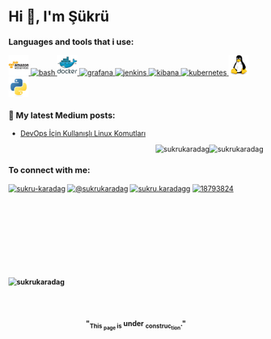 <h1 align="left">Hi 👋, I'm Şükrü</h1>






<h3 align="left">Languages and tools that i use:</h3>
<p align="left"> <a href="https://aws.amazon.com" target="_blank" rel="noreferrer"> <img src="https://raw.githubusercontent.com/devicons/devicon/master/icons/amazonwebservices/amazonwebservices-original-wordmark.svg" alt="aws" width="40" height="40"/> </a> <a href="https://www.gnu.org/software/bash/" target="_blank" rel="noreferrer"> <img src="https://www.vectorlogo.zone/logos/gnu_bash/gnu_bash-icon.svg" alt="bash" width="40" height="40"/> </a> <a href="https://www.docker.com/" target="_blank" rel="noreferrer"> <img src="https://raw.githubusercontent.com/devicons/devicon/master/icons/docker/docker-original-wordmark.svg" alt="docker" width="40" height="40"/> </a> <a href="https://grafana.com" target="_blank" rel="noreferrer"> <img src="https://www.vectorlogo.zone/logos/grafana/grafana-icon.svg" alt="grafana" width="40" height="40"/> </a> <a href="https://www.jenkins.io" target="_blank" rel="noreferrer"> <img src="https://www.vectorlogo.zone/logos/jenkins/jenkins-icon.svg" alt="jenkins" width="40" height="40"/> </a> <a href="https://www.elastic.co/kibana" target="_blank" rel="noreferrer"> <img src="https://www.vectorlogo.zone/logos/elasticco_kibana/elasticco_kibana-icon.svg" alt="kibana" width="40" height="40"/> </a> <a href="https://kubernetes.io" target="_blank" rel="noreferrer"> <img src="https://www.vectorlogo.zone/logos/kubernetes/kubernetes-icon.svg" alt="kubernetes" width="40" height="40"/> </a> <a href="https://www.linux.org/" target="_blank" rel="noreferrer"> <img src="https://raw.githubusercontent.com/devicons/devicon/master/icons/linux/linux-original.svg" alt="linux" width="40" height="40"/> </a> <a href="https://www.python.org" target="_blank" rel="noreferrer"> <img src="https://raw.githubusercontent.com/devicons/devicon/master/icons/python/python-original.svg" alt="python" width="40" height="40"/> </a> </p>

### 📗 My latest Medium posts:
<!-- BLOG-POST-LIST:START -->
- [DevOps İçin Kullanışlı Linux Komutları](https://sukrukaradag.medium.com/devops-i%CC%87%C3%A7in-kullan%C4%B1%C5%9Fl%C4%B1-linux-komutlar%C4%B1-7eab52870152?source=rss-2260bdf56748------2)
<!-- BLOG-POST-LIST:END -->


<p><img align="right" src="https://github-readme-stats.vercel.app/api/top-langs?username=sukrukaradag&show_icons=true&locale=en&layout=compact" alt="sukrukaradag" /></p>


<p>&nbsp;<img align="right" src="https://github-readme-stats.vercel.app/api?username=sukrukaradag&show_icons=true&locale=en" alt="sukrukaradag" />
 
<h3 align="left">To connect with me:</h3>

<a href="https://linkedin.com/in/sukru-karadag" target="blank"><img align="center" src="https://raw.githubusercontent.com/rahuldkjain/github-profile-readme-generator/master/src/images/icons/Social/linked-in-alt.svg" alt="sukru-karadag" height="30" width="40" /></a>
<a href="https://medium.com/@sukrukaradag" target="blank"><img align="center" src="https://raw.githubusercontent.com/rahuldkjain/github-profile-readme-generator/master/src/images/icons/Social/medium.svg" alt="@sukrukaradag" height="30" width="40" /></a>
<a href="https://instagram.com/sukru.karadagg" target="blank"><img align="center" src="https://raw.githubusercontent.com/rahuldkjain/github-profile-readme-generator/master/src/images/icons/Social/instagram.svg" alt="sukru.karadagg" height="30" width="40" /></a>
<a href="https://stackoverflow.com/users/18793824" target="blank"><img align="center" src="https://raw.githubusercontent.com/rahuldkjain/github-profile-readme-generator/master/src/images/icons/Social/stack-overflow.svg" alt="18793824" height="30" width="40" /></a>
 <br> <br> <br> <br> <br> <br> <br> <br> <br> <br> <b>

<p align="left"> <img src="https://komarev.com/ghpvc/?username=sukrukaradag&label=Profile%20views&color=0e75b6&style=flat" alt="sukrukaradag" /> <br> <br> <br> <br> 
<p align="center" font-size="20%", font-family="courier",>"<strong><sub>This <sub>page <sub></sub></sub>is</sub> under <sub>construc<sub>tion</sub></sub>."</strong></p>
